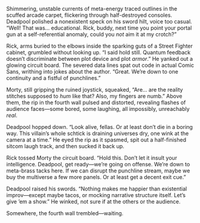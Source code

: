 Shimmering, unstable currents of meta-energy traced outlines in the scuffed arcade carpet, flickering through half-destroyed consoles. Deadpool polished a nonexistent speck on his sword hilt, voice too casual. “Well! That was… educational. Rick, buddy, next time you point your portal gun at a self-referential anomaly, could you *not* aim it at my crotch?”

Rick, arms buried to the elbows inside the sparking guts of a Street Fighter cabinet, grumbled without looking up. “I said hold still. Quantum feedback doesn’t discriminate between plot device and plot *armor*.” He yanked out a glowing circuit board. The severed data lines spat out code in actual Comic Sans, writhing into jokes about the author. “Great. We’re down to one continuity and a fistful of punchlines.”

Morty, still gripping the ruined joystick, squeaked, “Are… are the reality stitches supposed to *hum* like that? Also, my fingers are numb.” Above them, the rip in the fourth wall pulsed and distorted, revealing flashes of audience faces—some bored, some laughing, all impossibly, unreachably *real*.

Deadpool hopped down. “Look alive, fellas. Or at least don’t die in a boring way. This villain’s whole schtick is draining universes dry, one wink at the camera at a time.” He eyed the rip as it spasmed, spit out a half-finished sitcom laugh track, and then sucked it back up.

Rick tossed Morty the circuit board. “Hold this. Don’t let it insult your intelligence. Deadpool, get ready—we’re going on offense. We’re down to meta-brass tacks here. If we can disrupt the punchline stream, maybe we buy the multiverse a few more panels. Or at least get a decent exit cue.”

Deadpool raised his swords. “Nothing makes me happier than existential improv—except maybe tacos, or mocking narrative structure itself. Let’s give ’em a show.” He winked, not sure if at the others or the audience.

Somewhere, the fourth wall trembled—waiting.